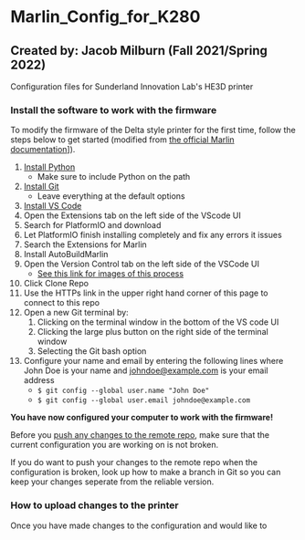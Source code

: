 # Marlin_Config_for_K280
## Created by: Jacob Milburn (Fall 2021/Spring 2022)

Configuration files for Sunderland Innovation Lab's HE3D printer

### Install the software to work with the firmware
To modify the firmware of the Delta style printer for the first time, follow the steps below to get started (modified from [the official Marlin documentation](https://github.com/MarlinFirmware/MarlinDocumentation/blob/master/_basics/auto_build_marlin.md)]).
1. [Install Python](https://www.python.org/getit/)
    - Make sure to include Python on the path
2. [Install Git](https://git-scm.com/downloads)
    - Leave everything at the default options
4. [Install VS Code](https://code.visualstudio.com/Download)
5. Open the Extensions tab on the left side of the VScode UI
6. Search for PlatformIO and download
7. Let PlatformIO finish installing completely and fix any errors it issues
8. Search the Extensions for Marlin
9. Install AutoBuildMarlin
10. Open the Version Control tab on the left side of the VSCode UI
    - [See this link for images of this process](https://code.visualstudio.com/Docs/editor/versioncontrol#_cloning-a-repository)
12. Click Clone Repo
13. Use the HTTPs link in the upper right hand corner of this page to connect to this repo
14. Open a new Git terminal by:
    1. Clicking on the terminal window in the bottom of the VS code UI
    2. Clicking the large plus button on the right side of the terminal window
    3. Selecting the Git bash option
15. Configure your name and email by entering the following lines where John Doe is your name and johndoe@example.com is your email address
    - ```$ git config --global user.name "John Doe"```
    - ```$ git config --global user.email johndoe@example.com```

**You have now configured your computer to work with the firmware!**

Before you [push any changes to the remote repo](https://zeroesandones.medium.com/how-to-commit-and-push-your-changes-to-your-github-repository-in-vscode-77a7a3d7dd02), make sure that the current configuration you are working on is not broken.

If you do want to push your changes to the remote repo when the configuration is broken, look up how to make a branch in Git so you can keep your changes seperate from the reliable version. 

### How to upload changes to the printer
Once you have made changes to the configuration and would like to 
